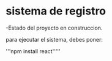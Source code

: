 <h1> sistema de registro</h1>

-Estado del proyecto en construccion.

para ejecutar el sistema, debes poner:

 '''npm install react'''''
